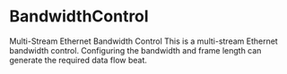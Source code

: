 # BandwidthControl
Multi-Stream Ethernet Bandwidth Control
This is a multi-stream Ethernet bandwidth control. Configuring the bandwidth and frame length can generate the required data flow beat.
